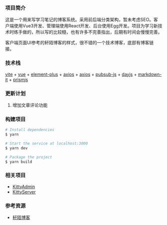 ### 项目简介

这是一个用来写学习笔记的博客系统。采用前后端分类架构，暂未考虑SEO。客户端使用Vue3开发、管理端使用React开发、后台使用Egg开发。项目为学习新技术时练手做的，所以写的比较糙，也有许多不完善指出，后期有时间会慢慢完善。

客户端页面UI参考的轩陌博客的样式，很不错的一个技术博客，底部有博客链接。

### 技术栈

[vite](https://github.com/vitejs/vite/) + [vue](https://github.com/vuejs/core/) + [element-plus](https://github.com/element-plus/element-plus/) + [axios](https://github.com/axios/axios/) + [axios](https://github.com/axios/axios/) + [pubsub-js](https://github.com/mroderick/PubSubJS/) + [dayjs](https://github.com/iamkun/dayjs/) + [markdown-it](https://github.com/markdown-it/markdown-it/) + [prismjs](https://github.com/PrismJS/prism/)

### 更新计划

1. 增加文章评论功能

### 构建项目

``` bash
# Install dependencies
$ yarn

# Start the service at localhost:3000
$ yarn dev

# Package the project
$ yarn build
```

### 相关项目
- [KittyAdmin](https://github.com/MaXiaomao/KittyAdmin/)
- [KittyServer](https://github.com/MaXiaomao/KittyServer/)

### 参考资源
- [轩陌博客](https://www.xuanmo.xin/)
